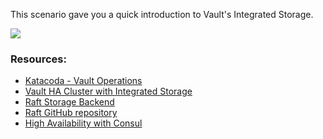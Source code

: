 This scenario gave you a quick introduction to Vault's Integrated Storage.

![](https://education-yh.s3-us-west-1.amazonaws.com/screenshots/raft-cluster.png)

### Resources:

- [Katacoda - Vault Operations](https://www.katacoda.com/hashicorp/scenarios/vault-operations) 
- [Vault HA Cluster with Integrated Storage](https://learn.hashicorp.com/vault/operations/raft-storage)
- [Raft Storage Backend](https://www.vaultproject.io/docs/configuration/storage/raft.html)
- [Raft GitHub repository](https://github.com/hashicorp/raft)
- [High Availability with Consul](https://learn.hashicorp.com/vault/day-one/ops-vault-ha-consul)
